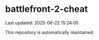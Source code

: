 # battlefront-2-cheat

Last updated: 2025-06-22 15:24:05

This repository is automatically maintained.
